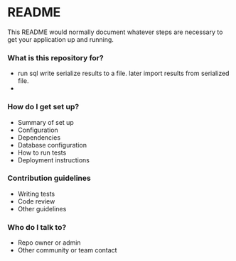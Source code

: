 # README #

This README would normally document whatever steps are necessary to get your application up and running.

### What is this repository for? ###

* run sql write serialize results to a file.
later import results from serialized file.
* 
### How do I get set up? ###

* Summary of set up
* Configuration
* Dependencies
* Database configuration
* How to run tests
* Deployment instructions

### Contribution guidelines ###

* Writing tests
* Code review
* Other guidelines

### Who do I talk to? ###

* Repo owner or admin
* Other community or team contact